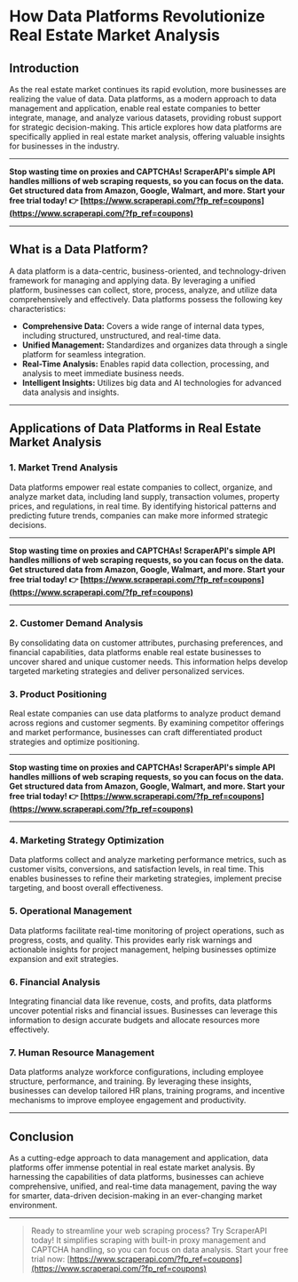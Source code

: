 # How Data Platforms Revolutionize Real Estate Market Analysis

## Introduction

As the real estate market continues its rapid evolution, more businesses are realizing the value of data. Data platforms, as a modern approach to data management and application, enable real estate companies to better integrate, manage, and analyze various datasets, providing robust support for strategic decision-making. This article explores how data platforms are specifically applied in real estate market analysis, offering valuable insights for businesses in the industry.

---

**Stop wasting time on proxies and CAPTCHAs! ScraperAPI's simple API handles millions of web scraping requests, so you can focus on the data. Get structured data from Amazon, Google, Walmart, and more. Start your free trial today! 👉 [https://www.scraperapi.com/?fp_ref=coupons](https://www.scraperapi.com/?fp_ref=coupons)**

---

## What is a Data Platform?

A data platform is a data-centric, business-oriented, and technology-driven framework for managing and applying data. By leveraging a unified platform, businesses can collect, store, process, analyze, and utilize data comprehensively and effectively. Data platforms possess the following key characteristics:

- **Comprehensive Data:** Covers a wide range of internal data types, including structured, unstructured, and real-time data.
- **Unified Management:** Standardizes and organizes data through a single platform for seamless integration.
- **Real-Time Analysis:** Enables rapid data collection, processing, and analysis to meet immediate business needs.
- **Intelligent Insights:** Utilizes big data and AI technologies for advanced data analysis and insights.

---

## Applications of Data Platforms in Real Estate Market Analysis

### 1. Market Trend Analysis

Data platforms empower real estate companies to collect, organize, and analyze market data, including land supply, transaction volumes, property prices, and regulations, in real time. By identifying historical patterns and predicting future trends, companies can make more informed strategic decisions.

---

**Stop wasting time on proxies and CAPTCHAs! ScraperAPI's simple API handles millions of web scraping requests, so you can focus on the data. Get structured data from Amazon, Google, Walmart, and more. Start your free trial today! 👉 [https://www.scraperapi.com/?fp_ref=coupons](https://www.scraperapi.com/?fp_ref=coupons)**

---

### 2. Customer Demand Analysis

By consolidating data on customer attributes, purchasing preferences, and financial capabilities, data platforms enable real estate businesses to uncover shared and unique customer needs. This information helps develop targeted marketing strategies and deliver personalized services.

### 3. Product Positioning

Real estate companies can use data platforms to analyze product demand across regions and customer segments. By examining competitor offerings and market performance, businesses can craft differentiated product strategies and optimize positioning.

---

**Stop wasting time on proxies and CAPTCHAs! ScraperAPI's simple API handles millions of web scraping requests, so you can focus on the data. Get structured data from Amazon, Google, Walmart, and more. Start your free trial today! 👉 [https://www.scraperapi.com/?fp_ref=coupons](https://www.scraperapi.com/?fp_ref=coupons)**

---

### 4. Marketing Strategy Optimization

Data platforms collect and analyze marketing performance metrics, such as customer visits, conversions, and satisfaction levels, in real time. This enables businesses to refine their marketing strategies, implement precise targeting, and boost overall effectiveness.

### 5. Operational Management

Data platforms facilitate real-time monitoring of project operations, such as progress, costs, and quality. This provides early risk warnings and actionable insights for project management, helping businesses optimize expansion and exit strategies.

### 6. Financial Analysis

Integrating financial data like revenue, costs, and profits, data platforms uncover potential risks and financial issues. Businesses can leverage this information to design accurate budgets and allocate resources more effectively.

### 7. Human Resource Management

Data platforms analyze workforce configurations, including employee structure, performance, and training. By leveraging these insights, businesses can develop tailored HR plans, training programs, and incentive mechanisms to improve employee engagement and productivity.

---

## Conclusion

As a cutting-edge approach to data management and application, data platforms offer immense potential in real estate market analysis. By harnessing the capabilities of data platforms, businesses can achieve comprehensive, unified, and real-time data management, paving the way for smarter, data-driven decision-making in an ever-changing market environment.

---

> Ready to streamline your web scraping process? Try ScraperAPI today! It simplifies scraping with built-in proxy management and CAPTCHA handling, so you can focus on data analysis. Start your free trial now: [https://www.scraperapi.com/?fp_ref=coupons](https://www.scraperapi.com/?fp_ref=coupons)
